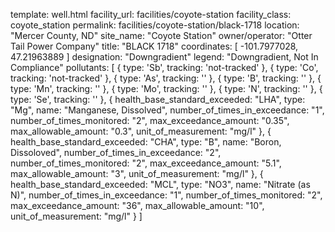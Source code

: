 template: well.html
facility_url: facilities/coyote-station
facility_class: coyote_station
permalink: facilities/coyote-station/black-1718
location: "Mercer County, ND"
site_name: "Coyote Station"
owner/operator: "Otter Tail Power Company"
title: "BLACK 1718"
coordinates: [
  -101.7977028,
  47.21963889
]
designation: "Downgradient"
legend: "Downgradient, Not In Compliance"
pollutants: [
  {
    type: 'Sb',
    tracking: 'not-tracked'
  },
  {
    type: 'Co',
    tracking: 'not-tracked'
  },
  {
    type: 'As',
    tracking: ''
  },
  {
    type: 'B',
    tracking: ''
  },
  {
    type: 'Mn',
    tracking: ''
  },
  {
    type: 'Mo',
    tracking: ''
  },
  {
    type: 'N',
    tracking: ''
  },
  {
    type: 'Se',
    tracking: ''
  },
  {
  health_base_standard_exceeded: "LHA",
  type: "Mg",
  name: "Manganese, Dissolved",
  number_of_times_in_exceedance: "1",
  number_of_times_monitored: "2",
  max_exceedance_amount: "0.35",
  max_allowable_amount: "0.3",
  unit_of_measurement: "mg/l"
  },
  {
  health_base_standard_exceeded: "CHA",
  type: "B",
  name: "Boron, Dissoloved",
  number_of_times_in_exceedance: "2",
  number_of_times_monitored: "2",
  max_exceedance_amount: "5.1",
  max_allowable_amount: "3",
  unit_of_measurement: "mg/l"
  },
  {
  health_base_standard_exceeded: "MCL",
  type: "NO3",
  name: "Nitrate (as N)",
  number_of_times_in_exceedance: "1",
  number_of_times_monitored: "2",
  max_exceedance_amount: "36",
  max_allowable_amount: "10",
  unit_of_measurement: "mg/l"
  }
]
